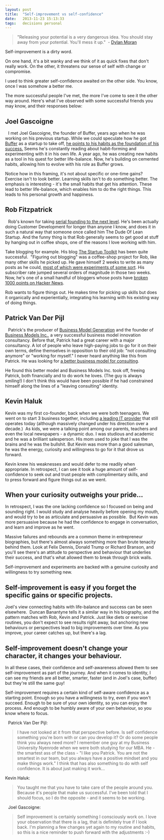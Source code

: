 ```yaml
---
layout: post
title:  "Self-improvement vs self-confidence"
date:   2013-11-23 15:13:33
tags:   decisions personal
---
```


<blockquote>"Releasing your potential is a very dangerous idea. You should stay away from your potential. You'll mess it up."  - <a href="http://www.youtube.com/watch?gl=GB&amp;hl=en-GB&amp;v=yNKoH84ioz0">Dylan Moran</a></blockquote>
Self-improvement is a dirty word.

On one hand, it's a bit wanky and we think of it as quick fixes that don't really work. On the other, it threatens our sense of self with change or compromise.

I used to think greater self-confidence awaited on the other side. You know, once I was somehow a better me.

The more successful people I've met, the more I've come to see it the other way around. Here's what I've observed with some successful friends you may know, and their responses below:
<h2>Joel Gascoigne</h2>
<a href="http://twitter.com/joelgascoigne"><img style="clear: left; float: left; padding: 0 10px 10px 0;" alt="" src="https://dl.dropboxusercontent.com/u/6606104/www/saintsal/img/2013/joelgascoigne.png" /></a>I met Joel Gascoigne, the founder of Buffer, years ago when he was working on his previous startup. While we could speculate how he got <a href="http://www.bufferapp.com">Buffer</a> as a startup to take off, <a href="http://joel.is/post/29704334130/6-things-i-do-to-be-consistently-happy  ">he points to his habits as the foundation of his success.</a> Seems he's constantly reading about habit-forming and experimenting with it in his own life. A year ago, he was creating new habits as a tool in his quest for better life-balance. Now, he's building on cemented habits, allowing him to evolve with his role as Buffer grows.

Notice how in this framing, it's not about specific or one-time gains? Exercise isn't to look better. Learning skills isn't to do something better. The emphasis is interesting - it's the small habits that get his attention. These lead to better life-balance, which enables him to do the right things. This leads to his personal growth and happiness.
<h2>Rob Fitzpatrick</h2>
<a href="http://twitter.com/robfitz"><img style="clear: left; float: left; padding: 0 10px 10px 0;" alt="" src="https://dl.dropboxusercontent.com/u/6606104/www/saintsal/img/2013/robfitz.jpg" /></a>Rob's known for taking <a href="http://bootstrapchallenge.com">serial founding to the next level</a>. He's been actually doing Customer Development for longer than anyone I know, and does it in such a natural way that someone once called him The Dude Of Lean Startup. And the funny thing is that Rob generally seems to get good at stuff by hanging out in coffee shops, one of the reasons I love working with him.

Take blogging for example. His blog <a href="http://blog.thestartuptoolkit.com">The Startup Toolkit</a> has been quite successful.  "Figuring out blogging" was a coffee-shop project for Rob, like many other skills he picked up. He gave himself 2 weeks to write as many posts as he could, <a href="http://thestartuptoolkit.com/blog/2011/10/adding-a-picture-of-me-to-your-site-will-improve-conversions-by-788/">most of which were experiments of some sort</a>. His subscriber rate jumped several orders of magnitude in those two weeks. Now, he's one of a small handful of bloggers whose posts have <a href="http://news.ycombinator.com/item?id=3167630">broken 1000 points on Hacker News</a>.

Rob wants to figure things out. He makes time for picking up skills but does it organically and experientially, integrating his learning with his existing way of doing things.
<h2>Patrick Van Der Pijl</h2>
<a href="http://twitter.com/patrickpijl"><img style="clear: left; float: left; padding: 0 10px 10px 0;" alt="" src="https://dl.dropboxusercontent.com/u/6606104/www/saintsal/img/2013/patrickpijl.jpeg" /></a>Patrick's the producer of <a href="http://www.businessmodelgeneration.com">Business Model Generation</a> and the founder of <a href="http://www.businessmodelsinc.com">Business Models Inc.</a>, a very successful business model innovation consultancy. Before that, Patrick had a great career with a major consultancy. A lot of people who leave high-paying jobs to go for it on their own terms, define themselves in opposition to their old job: "not consulting anymore" or "working for myself." I never heard anything like this from Patrick. He was looking for <a href="http://www.businessmodelsinc.com/how-we-work/our-methodology  ">a better business model for consulting</a>.

He found this better model and Business Models Inc. took off, freeing Patrick, both financially and to do work he loves. (The guy is always smiling!) I don't think this would have been possible if he had constrained himself along the lines of a "leaving consulting" identity.
<h2>Kevin Haluk</h2>
Kevin was my first co-founder, back when we were both teenagers. We went on to start 3 business together, including <a href="http://hotelicom.com/  ">a leading IT provider</a> that still operates today (although massively changed under his direction over a decade.)  As kids, we were a talking point among our parents, teachers and even the local newspapers - a dynamic duo. I was studious and academic and he was a brilliant salesperson. His mom used to joke that I was the brains and he was the bullshit. But Kevin was more than a good salesman, he was the energy, curiosity and willingness to go for it that drove us forward.

Kevin knew his weaknesses and would defer to me readily when appropriate. In retrospect, I can see it took a huge amount of self-confidence to seek out and trust people with complimentary skills, and to press forward and figure things out as we went.
<h2>When your curiosity outweighs your pride...</h2>
In retrospect, I was the one lacking confidence so I focused on being and sounding right. I would study and analyse heavily before opening my mouth, and would try to be as articulate and persuasive as possible.  But Kevin was more persuasive because he had the confidence to engage in conversation, and learn and improve as he went.

Massive failures and rebounds are a common theme in entrepreneur biographies, but there's almost always something more than brute tenacity behind them. Look at Felix Dennis, Donald Trump or Richard Branson, and you'll see there's an attitude to perspective and behaviour that underlies their success, and that's what allowed them to break through brick walls.

Self-improvement and experiments are backed with a genuine curiosity and willingness to try something new.
<h2>Self-improvement is easy if you forget the specific gains or specific projects.</h2>
Joel's view connecting habits with life-balance and success can be seen elsewhere.  Duncan Banantyne tells it a similar way in his biography, and the pattern matches with Rob, Kevin and Patrick. Just like diets or exercise routines, you don't expect to see results right away, but anchoring new behaviours or perspectives lead to big improvements over time. As you improve, your career catches up, but there's a lag.
<h2>Self-improvement doesn't change your character, it changes your behaviour.</h2>
In all these cases, their confidence and self-awareness allowed them to see self-improvement as part of the journey. And when it comes to identity, I can see my friends are all better, smarter, faster (and in Joel's case, buffer) but they're still the same guy!

Self-improvement requires a certain kind of self-aware confidence as a starting point. Enough so you have a willingness to try, even if you won't succeed. Enough to be sure of your own identity, so you can enjoy the process. And enough to be humbly aware of your own behaviour, so you know where to focus.

<a href="http://twitter.com/patrickpijl"><img style="clear: left; float: left; padding: 0 10px 10px 0;" alt="" src="https://dl.dropboxusercontent.com/u/6606104/www/saintsal/img/2013/patrickpijl.jpeg" /></a>Patrick Van Der Pijl:
<blockquote>I have not looked at it from that perspective before. Is self confidence something you're born with or can you develop it? Or do some people think you always need more? I remember one guy at my Business University Nyenrode when we were both studying for our MBA. He - the smartest ass of the class - "I like you Patrick. You are not the smartest in our team, but you always have a positive mindset and you make things work." I think that has also something to do with self confidence. It is about just making it work...</blockquote>
Kevin Haluk:
<blockquote>You taught me that you have to take care of the people around you. Because it's people that make us successful. I've been told that I should focus, so I do the opposite - and it seems to be working.</blockquote>
<a href="http://twitter.com/joelgascoigne"><img style="clear: left; float: left; padding: 0 10px 10px 0;" alt="" src="https://dl.dropboxusercontent.com/u/6606104/www/saintsal/img/2013/joelgascoigne.png" /></a>Joel Gascoigne:
<blockquote>Self improvement is certainly something I consciously work on. I love your observation that there is a lag, that is definitely true if I look back. I'm planning a few changes yet again to my routine and habits, so this is a nice reminder to push forward with the adjustments :-)</blockquote>

